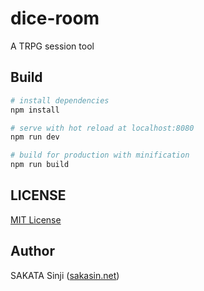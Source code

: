 # dice-room

A TRPG session tool


## Build

``` bash
# install dependencies
npm install

# serve with hot reload at localhost:8080
npm run dev

# build for production with minification
npm run build
```


## LICENSE

[MIT License](LISENCE)


## Author

SAKATA Sinji ([sakasin.net](https://sakasin.net))
